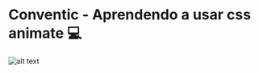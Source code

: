 # Conventic - Aprendendo a usar css animate :computer: 

![alt text](https://raw.githubusercontent.com/GabrielChagas1/Cursos/master/Youtube/Easy-Tutorial/Coventic/coventic.gif)